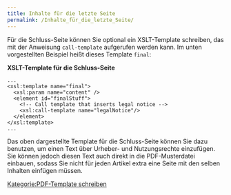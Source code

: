 ```yaml
---
title: Inhalte für die letzte Seite
permalink: /Inhalte_für_die_letzte_Seite/
---
```


Für die Schluss-Seite können Sie optional ein XSLT-Template schreiben, das mit der Anweisung `call-template` aufgerufen werden kann. Im unten vorgestellten Beispiel heißt dieses Template `final`:

**XSLT-Template für die Schluss-Seite**

~~~~ {.xml}
...
<xsl:template name="final">
  <xsl:param name="content" />
  <element id="finalStuff">
    <!-- Call template that inserts legal notice -->
    <xsl:call-template name="legalNotice"/>
  </element>
</xsl:template>
...
~~~~

Das oben dargestellte Template für die Schluss-Seite können Sie dazu benutzen, um einen Text über Urheber- und Nutzungsrechte einzufügen. Sie können jedoch diesen Text auch direkt in die PDF-Musterdatei einbauen, sodass Sie nicht für jeden Artikel extra eine Seite mit den selben Inhalten einfügen müssen.

[Kategorie:PDF-Template schreiben](Kategorie:PDF-Template_schreiben )